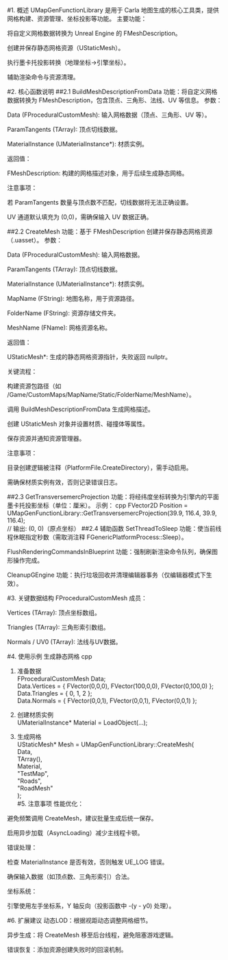 #1. 概述
UMapGenFunctionLibrary 是用于 Carla 地图生成的核心工具类，提供网格构建、资源管理、坐标投影等功能。
主要功能：

将自定义网格数据转换为 Unreal Engine 的 FMeshDescription。

创建并保存静态网格资源（UStaticMesh）。

执行墨卡托投影转换（地理坐标→引擎坐标）。

辅助渲染命令与资源清理。

#2. 核心函数说明
##2.1 BuildMeshDescriptionFromData
功能：将自定义网格数据转换为 FMeshDescription，包含顶点、三角形、法线、UV 等信息。
参数：

Data (FProceduralCustomMesh): 输入网格数据（顶点、三角形、UV 等）。

ParamTangents (TArray<FProcMeshTangent>): 顶点切线数据。

MaterialInstance (UMaterialInstance*): 材质实例。

返回值：

FMeshDescription: 构建的网格描述对象，用于后续生成静态网格。

注意事项：

若 ParamTangents 数量与顶点数不匹配，切线数据将无法正确设置。

UV 通道默认填充为 (0,0)，需确保输入 UV 数据正确。

##2.2 CreateMesh
功能：基于 FMeshDescription 创建并保存静态网格资源（.uasset）。
参数：

Data (FProceduralCustomMesh): 输入网格数据。

ParamTangents (TArray<FProcMeshTangent>): 顶点切线数据。

MaterialInstance (UMaterialInstance*): 材质实例。

MapName (FString): 地图名称，用于资源路径。

FolderName (FString): 资源存储文件夹。

MeshName (FName): 网格资源名称。

返回值：

UStaticMesh*: 生成的静态网格资源指针，失败返回 nullptr。

关键流程：

构建资源包路径（如 /Game/CustomMaps/MapName/Static/FolderName/MeshName）。

调用 BuildMeshDescriptionFromData 生成网格描述。

创建 UStaticMesh 对象并设置材质、碰撞体等属性。

保存资源并通知资源管理器。

注意事项：

目录创建逻辑被注释（PlatformFile.CreateDirectory），需手动启用。

需确保材质实例有效，否则记录错误日志。

##2.3 GetTransversemercProjection
功能：将经纬度坐标转换为引擎内的平面墨卡托投影坐标（单位：厘米）。
示例：
cpp
FVector2D Position = UMapGenFunctionLibrary::GetTransversemercProjection(39.9, 116.4, 39.9, 116.4);  
// 输出: (0, 0)（原点坐标）
##2.4 辅助函数
SetThreadToSleep
功能：使当前线程休眠指定秒数（需取消注释 FGenericPlatformProcess::Sleep）。

FlushRenderingCommandsInBlueprint
功能：强制刷新渲染命令队列，确保图形操作完成。

CleanupGEngine
功能：执行垃圾回收并清理编辑器事务（仅编辑器模式下生效）。

#3. 关键数据结构
FProceduralCustomMesh
成员：

Vertices (TArray<FVector>): 顶点坐标数组。

Triangles (TArray<int32>): 三角形索引数组。

Normals / UV0 (TArray<FVector>): 法线与UV数据。

#4. 使用示例
生成静态网格
cpp
 1. 准备数据   
FProceduralCustomMesh Data;   
Data.Vertices = { FVector(0,0,0), FVector(100,0,0), FVector(0,100,0) };  
Data.Triangles = { 0, 1, 2 };   
Data.Normals = { FVector(0,0,1), FVector(0,0,1), FVector(0,0,1) };   

 2. 创建材质实例    
UMaterialInstance* Material = LoadObject<UMaterialInstance>(...);    

3. 生成网格  
UStaticMesh* Mesh = UMapGenFunctionLibrary::CreateMesh(  
    Data,  
    TArray<FProcMeshTangent>(),  
    Material,  
    "TestMap",  
    "Roads",  
    "RoadMesh"  
);  
#5. 注意事项
性能优化：

避免频繁调用 CreateMesh，建议批量生成后统一保存。

启用异步加载（AsyncLoading）减少主线程卡顿。

错误处理：

检查 MaterialInstance 是否有效，否则触发 UE_LOG 错误。

确保输入数据（如顶点数、三角形索引）合法。

坐标系统：

引擎使用左手坐标系，Y 轴反向（投影函数中 -(y - y0) 处理）。

#6. 扩展建议
动态LOD：根据视距动态调整网格细节。

异步生成：将 CreateMesh 移至后台线程，避免阻塞游戏逻辑。 

错误恢复：添加资源创建失败时的回滚机制。 